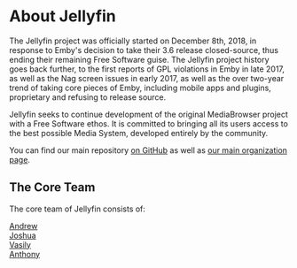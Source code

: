 # About Jellyfin

The Jellyfin project was officially started on December 8th, 2018, in response to Emby's decision to take their 3.6 release closed-source, thus ending their remaining Free Software guise. The Jellyfin project history goes back further, to the first reports of GPL violations in Emby in late 2017, as well as the Nag screen issues in early 2017, as well as the over two-year trend of taking core pieces of Emby, including mobile apps and plugins, proprietary and refusing to release source.

Jellyfin seeks to continue development of the original MediaBrowser project with a Free Software ethos. It is committed to bringing all its users access to the best possible Media System, developed entirely by the community.

You can find our main repository [on GitHub](https://github.com/jellyfin/jellyfin) as well as [our main organization page](https://github.com/jellyfin).

## The Core Team

The core team of Jellyfin consists of:

[Andrew](https://github.com/nvllsvm)  
[Joshua](https://github.com/joshuaboniface)  
[Vasily](https://github.com/JustAMan)  
[Anthony](https://github.com/anthonylavado)  
